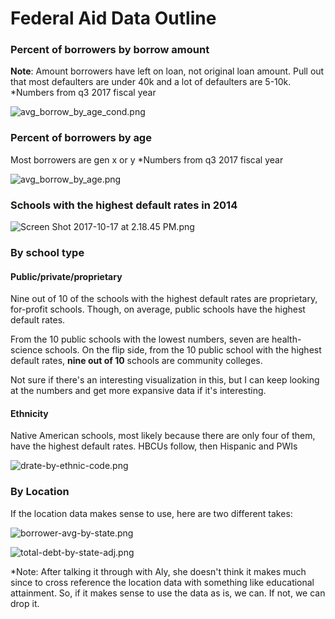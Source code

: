 # Federal Aid Data Outline

### Percent of borrowers by borrow amount 
**Note**: Amount borrowers have left on loan, not original loan amount. Pull out that most defaulters are under 40k and a lot of defaulters are 5-10k.
*Numbers from q3 2017 fiscal year

![avg_borrow_by_age_cond.png](/:storage/y809u1rh1kwvzpvi.png)

### Percent of borrowers by age
Most borrowers are gen x or y
*Numbers from q3 2017 fiscal year

![avg_borrow_by_age.png](/:storage/qmgdw26vm3jl9pb9.png)

### Schools with the highest default rates in 2014

![Screen Shot 2017-10-17 at 2.18.45 PM.png](/:storage/c7h99ei3ecyuv7vi.png)

### By school type
#### Public/private/proprietary
Nine out of 10 of the schools with the highest default rates are proprietary, for-profit schools. Though, on average, public schools have the highest default rates.

From the 10 public schools with the lowest numbers, seven are health-science schools. On the flip side, from the 10 public school with the highest default rates, **nine out of 10** schools are community colleges.

Not sure if there's an interesting visualization in this, but I can keep looking at the numbers and get more expansive data if it's interesting.

#### Ethnicity
Native American schools, most likely because there are only four of them, have the highest default rates. HBCUs follow, then Hispanic and PWIs

![drate-by-ethnic-code.png](/:storage/u42bo3dsdmdbzkt9.png)

### By Location
If the location data makes sense to use, here are two different takes:

![borrower-avg-by-state.png](/:storage/kn5i1hqtylkmaemi.png)

![total-debt-by-state-adj.png](/:storage/dh3s26w1tdrkke29.png)

*Note: After talking it through with Aly, she doesn't think it makes much since to cross reference the location data with something like educational attainment. So, if it makes sense to use the data as is, we can. If not, we can drop it.

